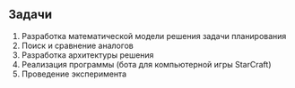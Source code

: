 ## Задачи

1. Разработка матема­тической модели решения задачи планирования
2. Поиск и сравнение аналогов
3. Разработка архите­ктуры решения
4. Реализация програ­ммы (бота для компьютерной игры StarCraft)
5. Проведение эксперимента